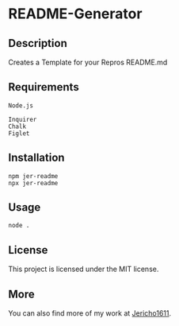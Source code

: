 
# README-Generator

## Description
Creates a Template for your Repros README.md

## Requirements 

```
Node.js

Inquirer
Chalk
Figlet
```
## Installation

```
npm jer-readme
npx jer-readme
```

## Usage
```
node .
```

## License
This project is licensed under the MIT license.

## More
You can also find more of my work at [Jericho1611](https://github.com/Jericho1611).
